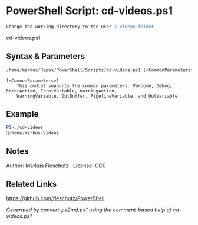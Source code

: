# PowerShell Script: cd-videos.ps1
```powershell
Change the working directory to the user's videos folder
```

cd-videos.ps1

## Syntax & Parameters
```powershell
/home/markus/Repos/PowerShell/Scripts/cd-videos.ps1 [<CommonParameters>]
```

```
[<CommonParameters>]
    This cmdlet supports the common parameters: Verbose, Debug, ErrorAction, ErrorVariable, WarningAction, 
    WarningVariable, OutBuffer, PipelineVariable, and OutVariable.
```

## Example
```powershell
PS>./cd-videos
📂/home/markus/Videos
```


## Notes
Author: Markus Fleschutz · License: CC0

## Related Links
https://github.com/fleschutz/PowerShell

*Generated by convert-ps2md.ps1 using the comment-based help of cd-videos.ps1*
